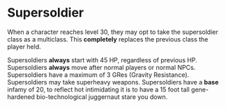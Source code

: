 # Supersoldier
When a character reaches level 30, they may opt to take the supersoldier class as a multiclass. This **completely** replaces the previous class the player held.

Supersoldiers **always** start with 45 HP, regardless of previous HP.
Supersoldiers **always** move after normal players or normal NPCs.
Supersoldiers have a maximum of 3 GRes (Gravity Resistance).
Supersoldiers may take superheavy weapons.
Supersoldiers have a **base** infamy of 20, to reflect hot intimidating it is to have a 15 foot tall gene-hardened bio-technological juggernaut stare you down.